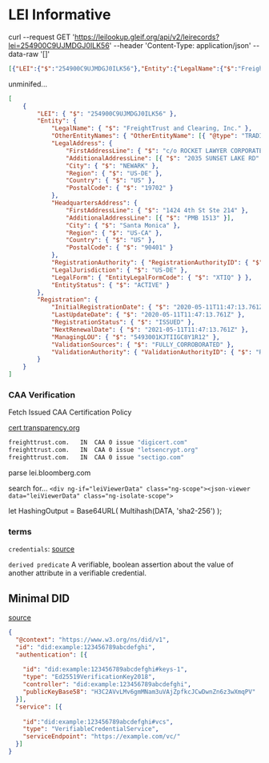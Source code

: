 # LEI Informative 

curl --request GET 'https://leilookup.gleif.org/api/v2/leirecords?lei=254900C9UJMDGJ0ILK56' --header 'Content-Type: application/json' --data-raw '[]'

```json
[{"LEI":{"$":"254900C9UJMDGJ0ILK56"},"Entity":{"LegalName":{"$":"FreightTrust and Clearing, Inc."},"OtherEntityNames":{"OtherEntityName":[{"@type":"TRADING_OR_OPERATING_NAME","$":"Freight Trust and Clearing"}]},"LegalAddress":{"FirstAddressLine":{"$":"c\/o ROCKET LAWYER CORPORATE SERVICES LLC"},"AdditionalAddressLine":[{"$":"2035 SUNSET LAKE RD"},{"$":"SUITE B-2"}],"City":{"$":"NEWARK"},"Region":{"$":"US-DE"},"Country":{"$":"US"},"PostalCode":{"$":"19702"}},"HeadquartersAddress":{"FirstAddressLine":{"$":"1424 4th St Ste 214"},"AdditionalAddressLine":[{"$":"PMB 1513"}],"City":{"$":"Santa Monica"},"Region":{"$":"US-CA"},"Country":{"$":"US"},"PostalCode":{"$":"90401"}},"RegistrationAuthority":{"RegistrationAuthorityID":{"$":"RA000602"},"RegistrationAuthorityEntityID":{"$":"7650005"}},"LegalJurisdiction":{"$":"US-DE"},"LegalForm":{"EntityLegalFormCode":{"$":"XTIQ"}},"EntityStatus":{"$":"ACTIVE"}},"Registration":{"InitialRegistrationDate":{"$":"2020-05-11T11:47:13.761Z"},"LastUpdateDate":{"$":"2020-05-11T11:47:13.761Z"},"RegistrationStatus":{"$":"ISSUED"},"NextRenewalDate":{"$":"2021-05-11T11:47:13.761Z"},"ManagingLOU":{"$":"5493001KJTIIGC8Y1R12"},"ValidationSources":{"$":"FULLY_CORROBORATED"},"ValidationAuthority":{"ValidationAuthorityID":{"$":"RA000602"},"ValidationAuthorityEntityID":{"$":"7650005"}}}}]
```

unminifed...

```json
[
    {
        "LEI": { "$": "254900C9UJMDGJ0ILK56" },
        "Entity": {
            "LegalName": { "$": "FreightTrust and Clearing, Inc." },
            "OtherEntityNames": { "OtherEntityName": [{ "@type": "TRADING_OR_OPERATING_NAME", "$": "Freight Trust and Clearing" }] },
            "LegalAddress": {
                "FirstAddressLine": { "$": "c/o ROCKET LAWYER CORPORATE SERVICES LLC" },
                "AdditionalAddressLine": [{ "$": "2035 SUNSET LAKE RD" }, { "$": "SUITE B-2" }],
                "City": { "$": "NEWARK" },
                "Region": { "$": "US-DE" },
                "Country": { "$": "US" },
                "PostalCode": { "$": "19702" }
            },
            "HeadquartersAddress": {
                "FirstAddressLine": { "$": "1424 4th St Ste 214" },
                "AdditionalAddressLine": [{ "$": "PMB 1513" }],
                "City": { "$": "Santa Monica" },
                "Region": { "$": "US-CA" },
                "Country": { "$": "US" },
                "PostalCode": { "$": "90401" }
            },
            "RegistrationAuthority": { "RegistrationAuthorityID": { "$": "RA000602" }, "RegistrationAuthorityEntityID": { "$": "7650005" } },
            "LegalJurisdiction": { "$": "US-DE" },
            "LegalForm": { "EntityLegalFormCode": { "$": "XTIQ" } },
            "EntityStatus": { "$": "ACTIVE" }
        },
        "Registration": {
            "InitialRegistrationDate": { "$": "2020-05-11T11:47:13.761Z" },
            "LastUpdateDate": { "$": "2020-05-11T11:47:13.761Z" },
            "RegistrationStatus": { "$": "ISSUED" },
            "NextRenewalDate": { "$": "2021-05-11T11:47:13.761Z" },
            "ManagingLOU": { "$": "5493001KJTIIGC8Y1R12" },
            "ValidationSources": { "$": "FULLY_CORROBORATED" },
            "ValidationAuthority": { "ValidationAuthorityID": { "$": "RA000602" }, "ValidationAuthorityEntityID": { "$": "7650005" } }
        }
    }
]

```




### CAA Verification

Fetch Issued CAA Certification Policy

[cert transparency.org](https://www.certificate-transparency.org/)

```bash
freighttrust.com.	IN	CAA	0 issue "digicert.com"
freighttrust.com.	IN	CAA	0 issue "letsencrypt.org"
freighttrust.com.	IN	CAA	0 issue "sectigo.com"
```

parse lei.bloomberg.com

search for... `<div ng-if="leiViewerData" class="ng-scope"><json-viewer data="leiViewerData" class="ng-isolate-scope">`

let HashingOutput = Base64URL( Multihash(DATA, 'sha2-256') );


### terms

`credentials`: [source](https://www.w3.org/TR/vc-data-model/#dfn-verifiable-credentials)

`derived predicate`
A verifiable, boolean assertion about the value of another attribute in a verifiable credential. 


## Minimal DID
[source](https://w3c.github.io/did-core/#a-simple-example_)


```json
{
  "@context": "https://www.w3.org/ns/did/v1",
  "id": "did:example:123456789abcdefghi",
  "authentication": [{
    
    "id": "did:example:123456789abcdefghi#keys-1",
    "type": "Ed25519VerificationKey2018",
    "controller": "did:example:123456789abcdefghi",
    "publicKeyBase58": "H3C2AVvLMv6gmMNam3uVAjZpfkcJCwDwnZn6z3wXmqPV"
  }],
  "service": [{
    
    "id":"did:example:123456789abcdefghi#vcs",
    "type": "VerifiableCredentialService",
    "serviceEndpoint": "https://example.com/vc/"
  }]
}
```

